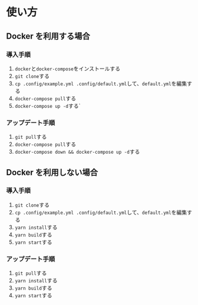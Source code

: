 # 使い方

## Docker を利用する場合

### 導入手順

1. `docker`と`docker-compose`をインストールする
1. `git clone`する
1. `cp .config/example.yml .config/default.yml`して、`default.yml`を編集する
1. `docker-compose pull`する
1. `docker-compose up -d`する`

### アップデート手順

1. `git pull`する
1. `docker-compose pull`する
1. `docker-compose down && docker-compose up -d`する

## Docker を利用しない場合

### 導入手順

1. `git clone`する
1. `cp .config/example.yml .config/default.yml`して、`default.yml`を編集する
1. `yarn install`する
1. `yarn build`する
1. `yarn start`する

### アップデート手順

1. `git pull`する
1. `yarn install`する
1. `yarn build`する
1. `yarn start`する

